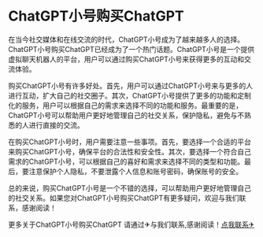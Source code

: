 # ChatGPT小号购买ChatGPT

在当今社交媒体和在线交流的时代，ChatGPT小号成为了越来越多人的选择。ChatGPT小号购买ChatGPT已经成为了一个热门话题。ChatGPT小号是一个提供虚拟聊天机器人的平台，用户可以通过购买ChatGPT小号来获得更多的互动和交流体验。

购买ChatGPT小号有许多好处。首先，用户可以通过ChatGPT小号来与更多的人进行互动，扩大自己的社交圈子。其次，ChatGPT小号提供了更多的功能和定制化的服务，用户可以根据自己的需求来选择不同的功能和服务。最重要的是，ChatGPT小号可以帮助用户更好地管理自己的社交关系，保护隐私，避免与不熟悉的人进行直接的交流。

在购买ChatGPT小号时，用户需要注意一些事项。首先，要选择一个合适的平台来购买ChatGPT小号，确保平台的合法性和安全性。其次，要选择一个符合自己需求的ChatGPT小号，可以根据自己的喜好和需求来选择不同的类型和功能。最后，要注意保护个人隐私，不要泄露个人信息和账号密码，确保账号的安全。

总的来说，购买ChatGPT小号是一个不错的选择，可以帮助用户更好地管理自己的社交关系。如果您对ChatGPT小号购买ChatGPT有更多疑问，欢迎与我们联系，感谢阅读！

更多关于ChatGPT小号购买ChatGPT 请通过✈与我们联系,感谢阅读！[点我联系✈](https://u.G208.com)